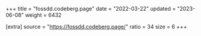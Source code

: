 +++
title = "fossdd.codeberg.page"
date = "2022-03-22"
updated = "2023-06-08"
weight = 6432

[extra]
source = "https://fossdd.codeberg.page/"
ratio = 34
size = 6
+++
